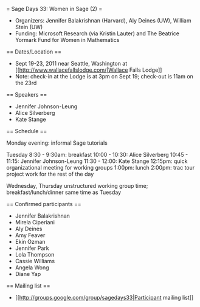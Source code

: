 = Sage Days 33: Women in Sage (2) =
 
 * Organizers: Jennifer Balakrishnan (Harvard), Aly Deines (UW), William Stein (UW)
 * Funding: Microsoft Research  (via Kristin Lauter) and The Beatrice Yormark Fund for Women in Mathematics

== Dates/Location ==

 * Sept 19-23, 2011 near Seattle, Washington at [[http://www.wallacefallslodge.com/|Wallace Falls Lodge]]
 * Note: check-in at the Lodge is at 3pm on Sept 19; check-out is 11am on the 23rd

== Speakers ==
 
 * Jennifer Johnson-Leung
 * Alice Silverberg
 * Kate Stange


== Schedule ==

Monday evening: informal Sage tutorials

Tuesday
 8:30 - 9:30am: breakfast
 10:00 - 10:30: Alice Silverberg
 10:45 - 11:15: Jennifer Johnson-Leung
 11:30 - 12:00: Kate Stange
 12:15pm: quick organizational meeting for working groups
 1:00pm: lunch
 2:00pm: trac tour
 project work for the rest of the day

Wednesday, Thursday
 unstructured working group time; breakfast/lunch/dinner same time as Tuesday

== Confirmed participants ==

 * Jennifer Balakrishnan
 * Mirela Ciperiani
 * Aly Deines
 * Amy Feaver
 * Ekin Ozman
 * Jennifer Park
 * Lola Thompson
 * Cassie Williams
 * Angela Wong
 * Diane Yap



== Mailing list ==
 
 * [[http://groups.google.com/group/sagedays33|Participant mailing list]]
